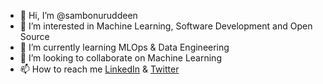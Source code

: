 - 👋 Hi, I’m @sambonuruddeen
- 👀 I’m interested in Machine Learning, Software Development and Open Source
- 🌱 I’m currently learning MLOps & Data Engineering
- 💞️ I’m looking to collaborate on Machine Learning 
- 📫 How to reach me [LinkedIn](https://www.linkedin.com/in/nuruddeen-umar-sambo/) & [Twitter](https://twitter.com/USNuruddeen)

<!---
sambonuruddeen/sambonuruddeen is a ✨ special ✨ repository because its `README.md` (this file) appears on your GitHub profile.
You can click the Preview link to take a look at your changes.
--->
